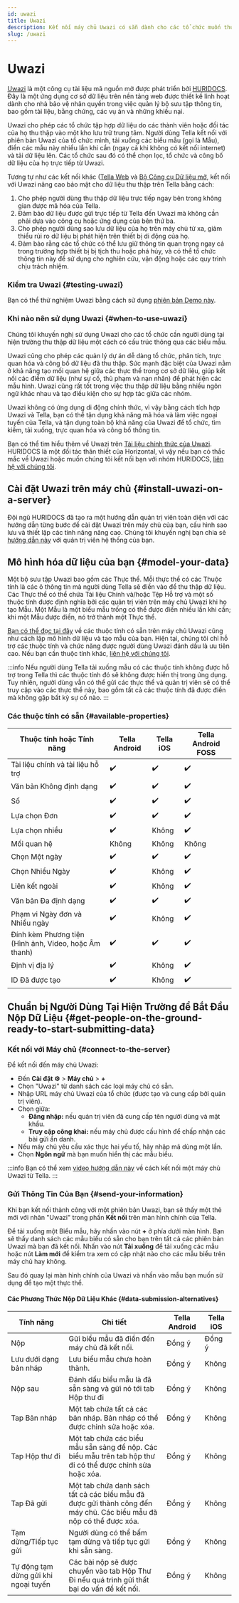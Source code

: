 ```yaml
---
id: uwazi
title: Uwazi
description: Kết nối máy chủ Uwazi có sẵn dành cho các tổ chức muốn thu thập dữ liệu có cấu trúc.
slug: /uwazi
---
```


# Uwazi

[Uwazi](https://uwazi.io/) là một công cụ tài liệu mã nguồn mở được phát triển bởi [HURIDOCS](https://huridocs.org). Đây là một ứng dụng cơ sở dữ liệu trên nền tảng web được thiết kế linh hoạt dành cho nhà bảo vệ nhân quyền trong việc quản lý bộ sưu tập thông tin, bao gồm tài liệu, bằng chứng, các vụ án và những khiếu nại. 

Uwazi cho phép các tổ chức tập hợp dữ liệu do các thành viên hoặc đối tác của họ thu thập vào một kho lưu trữ trung tâm. Người dùng Tella kết nối với phiên bản Uwazi của tổ chức mình, tải xuống các biểu mẫu (gọi là Mẫu), điền các mẫu này nhiều lần khi cần (ngay cả khi không có kết nối internet) và tải dữ liệu lên. Các tổ chức sau đó có thể chọn lọc, tổ chức và công bố dữ liệu của họ trực tiếp từ Uwazi.

Tương tự như các kết nối khác ([Tella Web](/tella-web) và [Bộ Công cụ Dữ liệu mở](/odk), kết nối với Uwazi nâng cao bảo mật cho dữ liệu thu thập trên Tella bằng cách:
1. Cho phép người dùng thu thập dữ liệu trực tiếp ngay bên trong không gian được mã hóa của Tella.
2. Đảm bảo dữ liệu được gửi trực tiếp từ Tella đến Uwazi mà không cần phải dựa vào công cụ hoặc ứng dụng của bên thứ ba.
3. Cho phép người dùng sao lưu dữ liệu của họ trên máy chủ từ xa, giảm thiểu rủi ro dữ liệu bị phát hiện trên thiết bị di động của họ.
4. Đảm bảo rằng các tổ chức có thể lưu giữ thông tin quan trọng ngay cả trong trường hợp thiết bị bị tịch thu hoặc phá hủy, và có thể tổ chức thông tin này để sử dụng cho nghiên cứu, vận động hoặc các quy trình chịu trách nhiệm.

### Kiểm tra Uwazi {#testing-uwazi}

Bạn có thể thử nghiệm Uwazi bằng cách sử dụng [phiên bản Demo này](https://demo.uwazi.io/).

### Khi nào nên sử dụng Uwazi {#when-to-use-uwazi}

Chúng tôi khuyến nghị sử dụng Uwazi cho các tổ chức cần người dùng tại hiện trường thu thập dữ liệu một cách có cấu trúc thông qua các biểu mẫu.

Uwazi cũng cho phép các quản lý dự án dễ dàng tổ chức, phân tích, trực quan hóa và công bố dữ liệu đã thu thập. Sức mạnh đặc biệt của Uwazi nằm ở khả năng tạo mối quan hệ giữa các thực thể trong cơ sở dữ liệu, giúp kết nối các điểm dữ liệu (như sự cố, thủ phạm và nạn nhân) để phát hiện các mẫu hình. Uwazi cũng rất tốt trong việc thu thập dữ liệu bằng nhiều ngôn ngữ khác nhau và tạo điều kiện cho sự hợp tác giữa các nhóm.

Uwazi không có ứng dụng di động chính thức, vì vậy bằng cách tích hợp Uwazi và Tella, bạn có thể tận dụng khả năng mã hóa và làm việc ngoại tuyến của Tella, và tận dụng toàn bộ khả năng của Uwazi để tổ chức, tìm kiếm, tải xuống, trực quan hóa và công bố thông tin.

Bạn có thể tìm hiểu thêm về Uwazi trên [Tài liệu chính thức của Uwazi](https://uwazi.readthedocs.io/en/latest/). HURIDOCS là một đối tác thân thiết của Horizontal, vì vậy nếu bạn có thắc mắc về Uwazi hoặc muốn chúng tôi kết nối bạn với nhóm HURIDOCS, [liên hệ với chúng tôi](contact-us).

## Cài đặt Uwazi trên máy chủ {#install-uwazi-on-a-server}

Đội ngũ HURIDOCS đã tạo ra một hướng dẫn quản trị viên toàn diện với các hướng dẫn từng bước để cài đặt Uwazi trên máy chủ của bạn, cấu hình sao lưu và thiết lập các tính năng nâng cao. Chúng tôi khuyến nghị bạn chia sẻ [hướng dẫn này](https://uwazi.readthedocs.io/en/latest/sysadmin-docs/index.html) với quản trị viên hệ thống của bạn.

## Mô hình hóa dữ liệu của bạn {#model-your-data}

Một bộ sưu tập Uwazi bao gồm các Thực thể. Mỗi thực thể có các Thuộc tính là các ô thông tin mà người dùng Tella sẽ điền vào để thu thập dữ liệu. Các Thực thể có thể chứa Tài liệu Chính và/hoặc Tệp Hỗ trợ và một số thuộc tính được định nghĩa bởi các quản trị viên trên máy chủ Uwazi khi họ tạo Mẫu. Một Mẫu là một biểu mẫu trống có thể được điền nhiều lần khi cần; khi một Mẫu được điền, nó trở thành một Thực thể.

[Bạn có thể đọc tại đây](https://uwazi.readthedocs.io/en/latest/admin-docs/building-info-architecture.html#understanding-properties) về các thuộc tính có sẵn trên máy chủ Uwazi cũng như cách lập mô hình dữ liệu và tạo mẫu của bạn. Hiện tại, chúng tôi chỉ hỗ trợ các thuộc tính và chức năng được người dùng Uwazi đánh dấu là ưu tiên cao. Nếu bạn cần thuộc tính khác, [liên hệ với chúng tôi](/contact-us).

:::info
Nếu người dùng Tella tải xuống mẫu có các thuộc tính không được hỗ trợ trong Tella thì các thuộc tính đó sẽ không được hiển thị trong ứng dụng. Tuy nhiên, người dùng vẫn có thể gửi các thực thể và quản trị viên sẽ có thể truy cập vào các thực thể này, bao gồm tất cả các thuộc tính đã được điền mà không gặp bất kỳ sự cố nào.
:::

### Các thuộc tính có sẵn {#available-properties}

| **Thuộc tính hoặc Tính năng** | **Tella Android**| **Tella iOS** | **Tella Android FOSS** |
|------|------|-----|-----| 
| Tài liệu chính và tài liệu hỗ trợ | ✔️ | ✔️ | ✔️ |
| Văn bản Không định dạng | ✔️ | ✔️ | ✔️ |
| Số | ✔️ | ✔️ | ✔️ |
| Lựa chọn Đơn  | ✔️ | ✔️ | ✔️ | 
| Lựa chọn nhiều  | ✔️ | Không | ✔️ | 
| Mối quan hệ | Không | Không | Không |
| Chọn Một ngày  | ✔️ | ✔️ | ✔️ |
| Chọn Nhiều Ngày | ✔️ | Không | ✔️ |
| Liên kết ngoài | ✔️ | Không | ✔️ |
| Văn bản Đa định dạng | ✔️ | ✔️ | ✔️ |
| Phạm vi Ngày đơn và Nhiều ngày | ✔️ | Không | ✔️ |
| Đính kèm Phương tiện (Hình ảnh, Video, hoặc Âm thanh) | ✔️| ✔️ | ✔️ |
| Định vị địa lý | ✔️ | Không | ✔️ |
| ID Đã được tạo   | ✔️ | Không | ✔️ |


## Chuẩn bị Người Dùng Tại Hiện Trường để Bắt Đầu Nộp Dữ Liệu {#get-people-on-the-ground-ready-to-start-submitting-data}

### Kết nối với Máy chủ {#connect-to-the-server}

Để kết nối đến máy chủ Uwazi:

* Đến **Cài đặt ⚙️** > **Máy chủ** > **+**
* Chọn "Uwazi" từ danh sách các loại máy chủ có sẵn.
* Nhập URL máy chủ Uwazi của tổ chức (được tạo và cung cấp bởi quản trị viên).
* Chọn giữa:
    *  **Đăng nhập:**  nếu quản trị viên đã cung cấp tên người dùng và mật khẩu.
    *  **Truy cập công khai:** nếu máy chủ được cấu hình để chấp nhận các bài gửi ẩn danh.
* Nếu máy chủ yêu cầu xác thực hai yếu tố, hãy nhập mã dùng một lần.
* Chọn **Ngôn ngữ** mà bạn muốn hiển thị các mẫu biểu.

:::info
Bạn có thể xem [video hướng dẫn này](/video-tutorials#uwazi) về cách kết nối một máy chủ Uwazi từ Tella.
:::

### Gửi Thông Tin Của Bạn {#send-your-information}

Khi bạn kết nối thành công với một phiên bản Uwazi, bạn sẽ thấy một thẻ mới với nhãn "Uwazi" trong phần **Kết nối** trên màn hình chính của Tella.

Để tải xuống một Biểu mẫu, hãy nhấn vào nút **+** ở phía dưới màn hình. Bạn sẽ thấy danh sách các mẫu biểu có sẵn cho bạn trên tất cả các phiên bản Uwazi mà bạn đã kết nối. Nhấn vào nút **Tải xuống** để tải xuống các mẫu hoặc nút **Làm mới** để kiểm tra xem có cập nhật nào cho các mẫu biểu trên máy chủ hay không.

Sau đó quay lại màn hình chính của Uwazi và nhấn vào mẫu bạn muốn sử dụng để tạo một thực thể.


#### Các Phương Thức Nộp Dữ Liệu Khác {#data-submission-alternatives}

| **Tính năng** | **Chi tiết**| **Tella Android** | **Tella iOS** | 
|------|------|------|------|
| Nộp | Gửi biểu mẫu đã điền đến máy chủ đã kết nối. | Đồng ý | Đồng ý |
| Lưu dưới dạng bản nháp | Lưu biểu mẫu chưa hoàn thành.  | Đồng ý | Không |
| Nộp sau | Đánh dấu biểu mẫu là đã sẵn sàng và gửi nó tới tab Hộp thư đi  | Đồng ý | Không |
| Tap Bản nháp | Một tab chứa tất cả các bản nháp.  Bản nháp có thể được chỉnh sửa hoặc xóa.  | Đồng ý | Không |
| Tap Hộp thư đi | Một tab chứa các biểu mẫu sẵn sàng để nộp.  Các biểu mẫu trên tab hộp thư đi có thể được chỉnh sửa hoặc xóa.  | Đồng ý | Không |
| Tap Đã gửi | Một tab chứa danh sách tất cả các biểu mẫu đã được gửi thành công đến máy chủ. Các biểu mẫu đã nộp có thể được xóa.  | Đồng ý | Không |
| Tạm dừng/Tiếp tục gửi | Người dùng có thể bấm tạm dừng và tiếp tục gửi khi sẵn sàng.  | Đồng ý | Không |
| Tự động tạm dừng gửi khi ngoại tuyến | Các bài nộp sẽ được chuyển vào tab Hộp Thư Đi nếu quá trình gửi thất bại do vấn đề kết nối.  | Đồng ý | Không |


